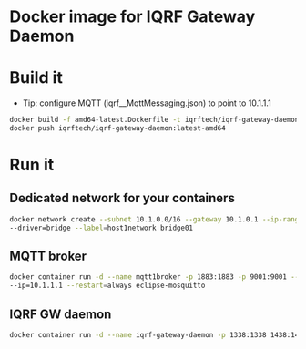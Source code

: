 # Docker image for IQRF Gateway Daemon

# Build it

* Tip: configure MQTT (iqrf__MqttMessaging.json) to point to 10.1.1.1

```bash
docker build -f amd64-latest.Dockerfile -t iqrftech/iqrf-gateway-daemon:latest-amd64 .
docker push iqrftech/iqrf-gateway-daemon:latest-amd64
```

# Run it

## Dedicated network for your containers

```bash
docker network create --subnet 10.1.0.0/16 --gateway 10.1.0.1 --ip-range=10.1.1.0/24
--driver=bridge --label=host1network bridge01
```

## MQTT broker

```bash
docker container run -d --name mqtt1broker -p 1883:1883 -p 9001:9001 --network=bridge01
--ip=10.1.1.1 --restart=always eclipse-mosquitto
```

## IQRF GW daemon

```bash
docker container run -d --name iqrf-gateway-daemon -p 1338:1338 1438:1438 -p 55000:55000/udp -p 55300:55300/udp --device /dev/spidev0.0:/dev/spidev0.0 --privileged --net bridge01 --ip 10.1.1.2 --restart=always iqrftech/iqrf-gateway-daemon:latest-amd64
```

